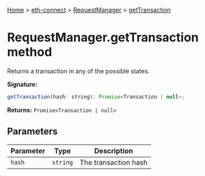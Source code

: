[Home](./index) &gt; [eth-connect](./eth-connect.md) &gt; [RequestManager](./eth-connect.requestmanager.md) &gt; [getTransaction](./eth-connect.requestmanager.gettransaction.md)

# RequestManager.getTransaction method

Returns a transaction in any of the possible states.

**Signature:**
```javascript
getTransaction(hash: string): Promise<Transaction | null>;
```
**Returns:** `Promise<Transaction | null>`

## Parameters

|  Parameter | Type | Description |
|  --- | --- | --- |
|  `hash` | `string` | The transaction hash |

